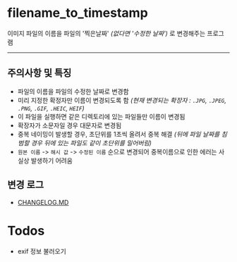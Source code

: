 # filename_to_timestamp

이미지 파일의 이름을 파일의 '찍은날짜' *(없다면 '수정한 날짜')* 로 변경해주는 프로그램

---

## 주의사항 및 특징

- 파일의 이름을 파일의 수정한 날짜로 변경함
- 미리 지정한 확정자만 이름이 변경되도록 함 *(현재 변경되는 확장자 : `.JPG`, `.JPEG`, `.PNG`, `.GIF`, `.HEIC`, `HEIF`)*
- 이 파일을 실행하면 같은 디렉토리에 있는 파일들만 이름이 변경됨
- 확장자가 소문자일 경우 대문자로 변경됨
- 중복 네이밍이 발생할 경우, 초단위를 1초씩 올려서 중복 해결 *(뒤에 파일 날짜를 침범할 경우 뒤에 있는 파일도 같이 초단위를 밀어버림)*
- `원본 이름` -> `해시 값` -> `수정된 이름` 순으로 변경되어 중복이름으로 인한 에러는 사실상 발생하기 어려움

## 변경 로그

- [CHANGELOG.MD](https://github.com/syki66/filename_to_timestamp/blob/master/CHANGELOG.MD)

# Todos

- exif 정보 불러오기